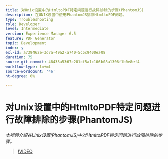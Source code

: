 ```yaml
---
title: 对Unix设置中的HtmltoPDF特定问题进行故障排除的步骤(PhantomJS)
description: 在UNIX设置中使用PhantomJS排除HtmltoPDF问题。
type: Troubleshooting
role: Developer
level: Intermediate
version: Experience Manager 6.5
feature: PDF Generator
topic: Development
index: y
exl-id: a739462e-3d7a-49a2-a740-5c5c9400ea08
duration: 75
source-git-commit: 48433a5367c281cf5a1c106b08a1306f1b0e8ef4
workflow-type: tm+mt
source-wordcount: '46'
ht-degree: 0%

---
```


# 对Unix设置中的HtmltoPDF特定问题进行故障排除的步骤(PhantomJS)

*本视频介绍在Unix设置(PhantomJS)中对HtmltoPDF特定问题进行故障排除的步骤。*

>[!VIDEO](https://video.tv.adobe.com/v/3417809?quality=12&learn=on&captions=chi_hans)
